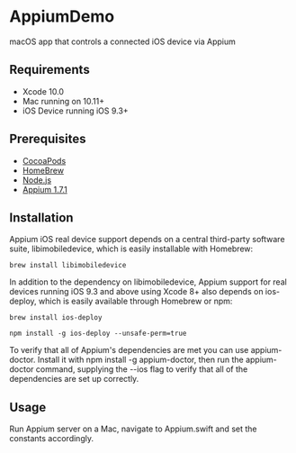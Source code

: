 # AppiumDemo
macOS app that controls a connected iOS device via Appium

## Requirements
* Xcode 10.0
* Mac running on 10.11+
* iOS Device running iOS 9.3+

## Prerequisites
* [CocoaPods](https://cocoapods.org/)
* [HomeBrew](https://brew.sh/)
* [Node.js](https://nodejs.org/en/)
* [Appium 1.7.1](https://github.com/appium/appium-desktop/releases/)

## Installation
Appium iOS real device support depends on a central third-party software suite, libimobiledevice, which is easily installable with Homebrew:

```
brew install libimobiledevice
```

In addition to the dependency on libimobiledevice, Appium support for real devices running iOS 9.3 and above using Xcode 8+ also depends on ios-deploy, which is easily available through Homebrew or npm:

```
brew install ios-deploy
```

```
npm install -g ios-deploy --unsafe-perm=true
```

To verify that all of Appium's dependencies are met you can use appium-doctor. Install it with npm install -g appium-doctor, then run the appium-doctor command, supplying the --ios flag to verify that all of the dependencies are set up correctly.

## Usage
Run Appium server on a Mac, navigate to Appium.swift and set the constants accordingly.
